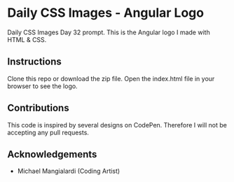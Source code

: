# Daily CSS Images - Angular Logo
Daily CSS Images Day 32 prompt. This is the Angular logo I made with HTML & CSS.

## Instructions
Clone this repo or download the zip file. Open the index.html file in your browser to see the logo.

## Contributions
This code is inspired by several designs on CodePen. Therefore I will not be accepting any pull requests.

## Acknowledgements
* Michael Mangialardi (Coding Artist)